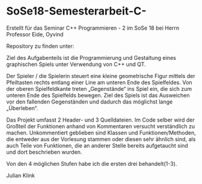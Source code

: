 # SoSe18-Semesterarbeit-C-

Erstellt für das Seminar C++ Programmieren - 2 im SoSe 18 bei Herrn Professor Eide, Oyvind

Repository zu finden unter: 

Ziel des Aufgabenteils ist die Programmierung und Gestaltung eines graphischen Spiels unter Verwendung von C++ und QT. 

Der Spieler / die Spielerin steuert eine kleine geometrische Figur mittels der Pfeiltasten rechts entlang einer Line am unteren Ende des Spielfeldes. Von der oberen Spielfeldkante treten „Gegenstände“ ins Spiel ein, die sich zum unteren Ende des Spielfelds bewegen. Ziel des Spiels ist das Ausweichen vor den fallenden Gegenständen und dadurch das möglichst lange „Überleben“. 

Das Projekt umfasst 2 Header- und 3 Quelldateien. Im Code selber wird der Großteil der Funktionen anhand von Kommentaren versucht verständlich zu machen. Unkommentiert geblieben sind Klassen und Funktionen/Methoden, die entweder aus der Vorlesung stammen oder diesen sehr ähnlich sind, als auch Teile von Funktionen, die an anderer Stelle bereits aufgetaucht sind und dort beschrieben wurden.

Von den 4 möglichen Stufen habe ich die ersten drei behandelt(1-3). 


Julian Klink
